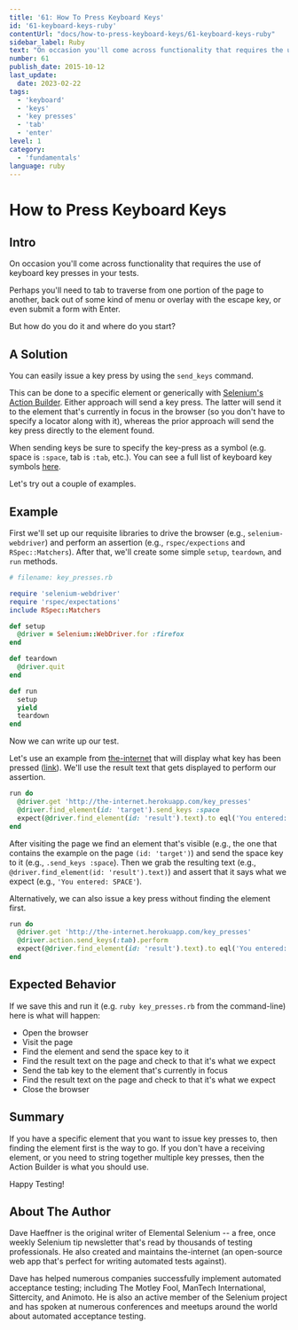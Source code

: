 ```yaml
---
title: '61: How To Press Keyboard Keys'
id: '61-keyboard-keys-ruby'
contentUrl: "docs/how-to-press-keyboard-keys/61-keyboard-keys-ruby"
sidebar_label: Ruby 
text: "On occasion you'll come across functionality that requires the use of keyboard key presses in your tests. Perhaps you'll need to tab to traverse from one portion of the page to another, back out of some kind of menu or overlay with the escape key, or even submit a form with Enter. But how do you do it and where do you start?"
number: 61
publish_date: 2015-10-12
last_update:
  date: 2023-02-22
tags:
  - 'keyboard'
  - 'keys'
  - 'key presses'
  - 'tab'
  - 'enter'
level: 1
category:
  - 'fundamentals'
language: ruby
---
```


# How to Press Keyboard Keys

## Intro

On occasion you'll come across functionality that requires the use of keyboard key presses in your tests.

Perhaps you'll need to tab to traverse from one portion of the page to another, back out of some kind of menu or overlay with the escape key, or even submit a form with Enter.

But how do you do it and where do you start?

## A Solution

You can easily issue a key press by using the `send_keys` command.

This can be done to a specific element or generically with [Selenium's Action Builder](https://www.selenium.dev/selenium/docs/api/rb/Selenium/WebDriver/ActionBuilder.html). Either approach will send a key press. The latter will send it to the element that's currently in focus in the browser (so you don't have to specify a locator along with it), whereas the prior approach will send the key press directly to the element found.

When sending keys be sure to specify the key-press as a symbol (e.g. space is `:space`, tab is `:tab`, etc.). You can see a full list of keyboard key symbols [here](https://github.com/SeleniumHQ/selenium/blob/master/rb/lib/selenium/webdriver/common/keys.rb).

Let's try out a couple of examples.

## Example

First we'll set up our requisite libraries to drive the browser (e.g., `selenium-webdriver`) and perform an assertion (e.g., `rspec/expections` and `RSpec::Matchers`). After that, we'll create some simple `setup`, `teardown`, and `run` methods.

```ruby
# filename: key_presses.rb

require 'selenium-webdriver'
require 'rspec/expectations'
include RSpec::Matchers

def setup
  @driver = Selenium::WebDriver.for :firefox
end

def teardown
  @driver.quit
end

def run
  setup
  yield
  teardown
end
```

Now we can write up our test.

Let's use an example from [the-internet](https://github.com/tourdedave/the-internet) that will display what key has been pressed ([link](http://the-internet.herokuapp.com/key_presses)). We'll use the result text that gets displayed to perform our assertion.

```ruby
run do
  @driver.get 'http://the-internet.herokuapp.com/key_presses'
  @driver.find_element(id: 'target').send_keys :space
  expect(@driver.find_element(id: 'result').text).to eql('You entered: SPACE')
end
```

After visiting the page we find an element that's visible (e.g., the one that contains the example on the page `(id: 'target')`) and send the space key to it (e.g., `.send_keys :space`). Then we grab the resulting text (e.g., `@driver.find_element(id: 'result').text)`) and assert that it says what we expect (e.g., `'You entered: SPACE'`).

Alternatively, we can also issue a key press without finding the element first.

```ruby
run do
  @driver.get 'http://the-internet.herokuapp.com/key_presses'
  @driver.action.send_keys(:tab).perform
  expect(@driver.find_element(id: 'result').text).to eql('You entered: TAB')
end
```

## Expected Behavior

If we save this and run it (e.g. `ruby key_presses.rb` from the command-line) here is what will happen:

+ Open the browser
+ Visit the page
+ Find the element and send the space key to it
+ Find the result text on the page and check to that it's what we expect
+ Send the tab key to the element that's currently in focus
+ Find the result text on the page and check to that it's what we expect
+ Close the browser

## Summary

If you have a specific element that you want to issue key presses to, then finding the element first is the way to go. If you don't have a receiving element, or you need to string together multiple key presses, then the Action Builder is what you should use.

Happy Testing!

## About The Author

Dave Haeffner is the original writer of Elemental Selenium -- a free, once weekly Selenium tip newsletter that's read by thousands of testing professionals. He also created and maintains the-internet (an open-source web app that's perfect for writing automated tests against).

Dave has helped numerous companies successfully implement automated acceptance testing; including The Motley Fool, ManTech International, Sittercity, and Animoto. He is also an active member of the Selenium project and has spoken at numerous conferences and meetups around the world about automated acceptance testing.
